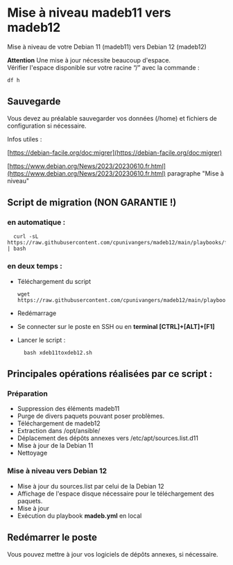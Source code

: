 # Mise à niveau madeb11 vers madeb12

Mise à niveau de votre Debian 11 (madeb11) vers Debian 12 (madeb12)  

**Attention** Une mise à jour nécessite beaucoup d'espace.  
Vérifier l'espace disponible sur votre racine “/” avec la commande :  

	df h

## Sauvegarde

Vous devez au préalable sauvegarder vos données (/home) et fichiers de configuration si nécessaire.

Infos utiles :

[https://debian-facile.org/doc:migrer](https://debian-facile.org/doc:migrer)

[https://www.debian.org/News/2023/20230610.fr.html](https://www.debian.org/News/2023/20230610.fr.html) paragraphe "Mise à niveau"


## Script de migration (NON GARANTIE !)

### en automatique :

      curl -sL https://raw.githubusercontent.com/cpunivangers/madeb12/main/playbooks/files/Divers/xdeb11toxdeb12.sh | bash

### en deux temps :

- Téléchargement du script

      wget https://raw.githubusercontent.com/cpunivangers/madeb12/main/playbooks/files/Divers/xdeb11toxdeb12.sh

- Redémarrage
- Se connecter sur le poste en SSH ou en **terminal [CTRL]+[ALT]+[F1]**
- Lancer le script :

		bash xdeb11toxdeb12.sh

## Principales opérations réalisées par ce script :

### Préparation

- Suppression des éléments madeb11
- Purge de divers paquets pouvant poser problèmes.
- Téléchargement de madeb12
- Extraction dans /opt/ansible/
- Déplacement des dépôts annexes vers /etc/apt/sources.list.d11
- Mise à jour de la Debian 11
- Nettoyage

### Mise à niveau vers Debian 12

- Mise à jour du sources.list par celui de la Debian 12
- Affichage de l'espace disque nécessaire pour le téléchargement des paquets.
- Mise à jour
- Exécution du playbook **madeb.yml** en local

## Redémarrer le poste

Vous pouvez mettre à jour vos logiciels de dépôts annexes, si nécessaire.

